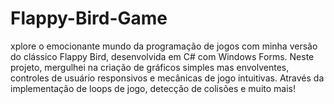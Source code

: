 # Flappy-Bird-Game
xplore o emocionante mundo da programação de jogos com minha versão do clássico Flappy Bird, desenvolvida em C# com Windows Forms. Neste projeto, mergulhei na criação de gráficos simples mas envolventes, controles de usuário responsivos e mecânicas de jogo intuitivas. Através da implementação de loops de jogo, detecção de colisões e muito mais!
